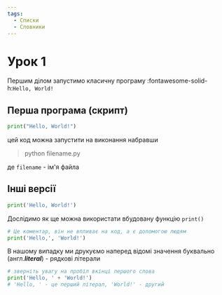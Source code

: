 ```yaml
---
tags:
  - Списки
  - Словники
---
```


# Урок 1

Першим ділом запустимо класичну програму :fontawesome-solid-h:`Hello, World!`
## Перша програма (скрипт)
```py title="Мінімальна програма" linenums="1"
print("Hello, World!")
```
цей код можна запустити на виконання набравши
>  python filename.py

де `filename` - ім'я файла
## Інші версії
```py title="Одинарні лапки" linenums="1"
print('Hello, World!')
```

Дослідимо як ще можна використати вбудовану функцію `print()`

```py title="print() приймає декілька параметрів" linenums="1"
# Це коментар, він не впливає на код, а є допомогою людям
print('Hello,', 'World!')
```

В нашому випадку ми друкуємо наперед відомі значення буквально (англ.***literal***) - рядкові літерали

```py title="Конкатенація рядків" linenums="1" hl_lines="1 3"
# зверніть увагу на пробіл вкінці першого слова
print('Hello, ' + 'World!')
# 'Hello, ' - це перший літерал, 'World!' - другий
```